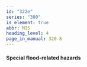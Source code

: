 ```yaml
---
id: "322e"
series: "300"
is_element: true
abbr: MI5
heading_level: 4
page_in_manual: 320-8
---
```


#### Special flood-related hazards